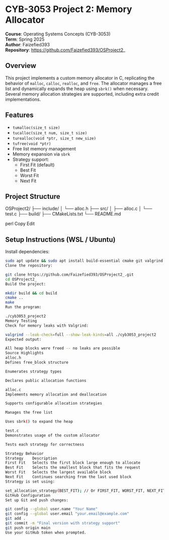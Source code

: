 # CYB-3053 Project 2: Memory Allocator

**Course**: Operating Systems Concepts (CYB-3053)  
**Term**: Spring 2025  
**Author**: Faizefied393  
**Repository**: https://github.com/Faizefied393/OSProject2_

## Overview

This project implements a custom memory allocator in C, replicating the behavior of `malloc`, `calloc`, `realloc`, and `free`. The allocator manages a free list and dynamically expands the heap using `sbrk()` when necessary. Several memory allocation strategies are supported, including extra credit implementations.

## Features

- `tumalloc(size_t size)`
- `tucalloc(size_t num, size_t size)`
- `turealloc(void *ptr, size_t new_size)`
- `tufree(void *ptr)`
- Free list memory management
- Memory expansion via `sbrk`
- Strategy support:
  - First Fit (default)
  - Best Fit
  - Worst Fit
  - Next Fit

## Project Structure

OSProject2/ ├── include/ │ └── alloc.h ├── src/ │ ├── alloc.c │ └── test.c ├── build/ ├── CMakeLists.txt └── README.md

perl
Copy
Edit

## Setup Instructions (WSL / Ubuntu)

Install dependencies:

```sh
sudo apt update && sudo apt install build-essential cmake git valgrind -y
Clone the repository:

git clone https://github.com/Faizefied393/OSProject2_.git
cd OSProject2_
Build the project:

mkdir build && cd build
cmake ..
make
Run the program:

./cyb3053_project2
Memory Testing
Check for memory leaks with Valgrind:

valgrind --leak-check=full --show-leak-kinds=all ./cyb3053_project2
Expected output:

All heap blocks were freed -- no leaks are possible
Source Highlights
alloc.h
Defines free_block structure

Enumerates strategy types

Declares public allocation functions

alloc.c
Implements memory allocation and deallocation

Supports configurable allocation strategies

Manages the free list

Uses sbrk() to expand the heap

test.c
Demonstrates usage of the custom allocator

Tests each strategy for correctness

Strategy Behavior
Strategy	Description
First Fit	Selects the first block large enough to allocate
Best Fit	Selects the smallest block that fits the request
Worst Fit	Selects the largest available block
Next Fit	Continues searching from the last used block
Strategy is set using:

set_allocation_strategy(BEST_FIT); // Or FIRST_FIT, WORST_FIT, NEXT_FIT
GitHub Configuration
Set up Git and push changes:

git config --global user.name "Your Name"
git config --global user.email "your.email@example.com"
git add .
git commit -m "Final version with strategy support"
git push origin main
Use your GitHub token when prompted.

